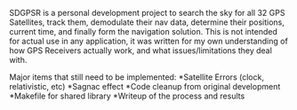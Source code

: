 SDGPSR is a personal development project to search the sky for all 32 GPS Satellites, track them, demodulate their nav data, determine their positions, current time, and finally form the navigation solution. 
This is not intended for actual use in any application, it was written for my own understanding of how GPS Receivers actually work, and what issues/limitations they deal with. 

Major items that still need to be implemented:
*Satellite Errors (clock, relativistic, etc)
*Sagnac effect
*Code cleanup from original development
*Makefile for shared library
*Writeup of the process and results
